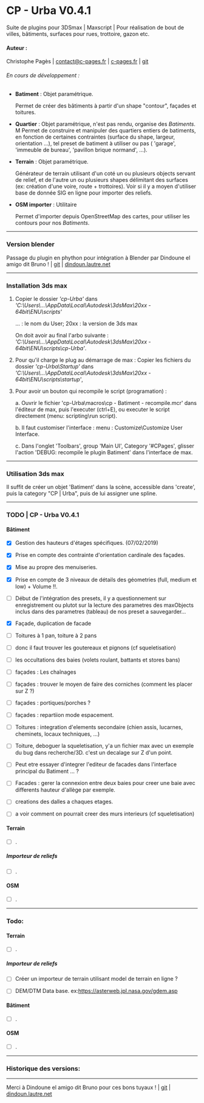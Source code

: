 # CP - Urba V0.4.1
Suite de plugins pour 3DSmax  |  Maxscript  | Pour réalisation de bout de villes, bâtiments, surfaces pour rues, trottoire, gazon etc.

#### Auteur :

 Christophe Pagès |  contact@c-pages.fr  |   [c-pages.fr](http://c-pages.fr)  | [git](https://github.com/c-pages/cp-Urba)

 ###### En cours de développement :

 - __Batiment__ : Objet paramétrique.

     Permet de créer des bâtiments à partir d'un shape "contour", façades et toitures.

 - __Quartier__ : Objet paramétrique, n'est pas rendu, organise des _Batiments_.
M
     Permet de construire et manipuler des quartiers entiers de batiments, en fonction de certaines contraintes (surface du shape, largeur, orientation ...), tel preset de batiment à utiliser ou pas ( 'garage',  'immeuble de bureau', 'pavillon brique normand', ...).
 - __Terrain__ : Objet paramétrique.

     Générateur de terrain utilisant d'un coté un ou plusieurs objects servant de relief, et de l'autre un ou plusieurs shapes délimitant des surfaces (ex: création d'une voire, route + trottoires). Voir si il y a moyen d'utiliser base de donnée SIG en ligne pour importer des reliefs.

 - __OSM importer__ : Utilitaire

     Permet d'importer depuis OpenStreetMap des cartes, pour utiliser les contours pour nos _Batiments_.


 ----------



 ### Version blender
 Passage du plugin en phython pour intégration à Blender par Dindoune el amigo dit Bruno ! | [git](https://github.com/dindoun) | [dindoun.lautre.net](http://www.dindoun.lautre.net/)


----------
 ### Installation 3ds max

1.  Copier le dossier _'cp-Urba'_ dans _'C:\Users\\...\AppData\Local\Autodesk\3dsMax\20xx - 64bit\ENU\scripts\'_

    ...     : le nom du User;
    20xx    : la version de 3ds max

    On doit avoir au final l'arbo suivante :  _'C:\Users\\...\AppData\Local\Autodesk\3dsMax\20xx - 64bit\ENU\scripts\cp-Urba\'_.

2.  Pour qu'il charge le plug au démarrage de max : Copier les fichiers du dossier _'cp-Urba\Startup\'_ dans _'C:\Users\\...\AppData\Local\Autodesk\3dsMax\20xx - 64bit\ENU\scripts\startup\'_,
3.  Pour avoir un bouton qui recompile le script (programation) :

    a. Ouvrir le fichier 'cp-Urba\macros\cp - Batiment - recompile.mcr' dans l'éditeur de max, puis l'executer (ctrl+E), ou executer le script directement (menu: scripting\run script).

    b. Il faut customiser l'interface : menu : Customize\Customize User Interface.

    c. Dans l'onglet 'Toolbars', group 'Main UI', Category '#CPages', glisser l'action 'DEBUG: recompile le plugin Batiment' dans l'interface de max.

----------
 ### Utilisation 3ds max

Il suffit de créer un objet 'Batiment' dans la scène, accessible dans 'create', puis la category "CP | Urba", puis de lui assigner une spline.


 ----------
### TODO | CP - Urba V0.4.1


#### __Bâtiment__
  - [x] Gestion des hauteurs d'étages spécifiques. (07/02/2019)
  - [x] Prise en compte des contrainte d'orientation cardinale des façades.
  - [x] Mise au propre des menuiseries.
  - [x] Prise en compte de 3 niveaux de détails des géometries (full, medium et low) + Volume !!.
  - [ ] Début de l'intégration des presets, il y a questionnement sur enregistrement ou plutot sur la lecture des parametres des maxObjects inclus dans des parametres (tableau) de nos preset a sauvegarder...
  - [x] Façade, duplication de facade
  - [ ] Toitures à 1 pan, toiture à 2 pans
  - [ ] donc il faut trouver les goutereaux et pignons (cf squeletisation)
  - [ ] les occultations des baies (volets roulant, battants et stores bans)
  - [ ] façades : Les chaînages
  - [ ] façades : trouver le moyen de faire des corniches (comment les placer sur Z ?)
  - [ ] façades : portiques/porches ?
  - [ ] façades : repartiion mode espacement.
  - [ ] Toitures : integration d'elements secondaire (chien assis, lucarnes, cheminets, locaux techniques, ...)
  - [ ] Toiture, deboguer la squeletisation, y'a un fichier max avec un exemple du bug dans recherche/3D. c'est un decalage sur Z d'un point.
  - [ ] Peut etre essayer d'integrer l'editeur de facades dans l'interface principal du Batiment ... ?
  - [ ] Facades : gerer la connexion entre deux baies pour creer une baie avec differents hauteur d'allège par exemple.
  - [ ] creations des dalles a chaques etages.
  - [ ] a voir comment on pourrait creer des murs interieurs (cf squeletisation)



#### __Terrain__
  - [ ]  .


##### Importeur de reliefs
- [ ] .


#### __OSM__
 - [ ] .
 ----------
### Todo:

#### __Terrain__
  - [ ]  .


##### Importeur de reliefs
- [ ] Créer un importeur de terrain utilisant model de terrain en ligne ?
- [ ] DEM/DTM Data base. ex:https://asterweb.jpl.nasa.gov/gdem.asp



#### __Bâtiment__
  - [ ] .

#### __OSM__
 - [ ] .
_____________________________
### Historique des versions:




----------

Merci à Dindoune el amigo dit Bruno pour ces bons tuyaux ! | [git](https://github.com/dindoun) | [dindoun.lautre.net](http://www.dindoun.lautre.net/)
